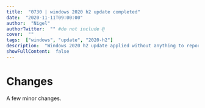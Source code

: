 ```yaml
---
title:  "0730 | windows 2020 h2 update completed"
date:  "2020-11-11T09:00:00"
author:  "Nigel"
authorTwitter:  "" #do not include @
cover:  ""
tags:  ["windows", "update", "2020-h2"]
description:  "Windows 2020 h2 update applied without anything to report."
showFullContent:  false
---
```

# Changes

A few minor changes. 
